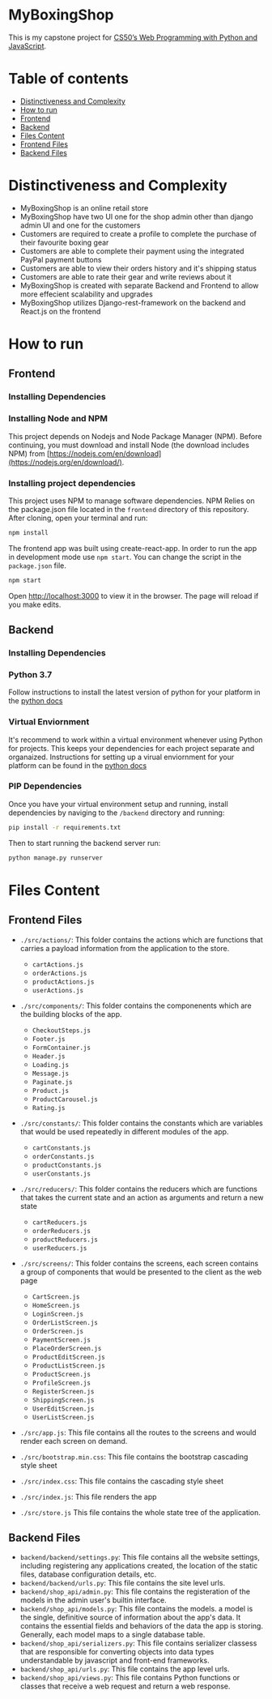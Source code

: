 # MyBoxingShop

This is my capstone project for [CS50’s Web Programming with Python and JavaScript](https://cs50.harvard.edu/web/2020/projects/final/capstone/). 

# Table of contents

- [Distinctiveness and Complexity](#distinctiveness-and-complexity)
- [How to run](#how-to-run)
- [Frontend](#frontend)
- [Backend](#backend)
- [Files Content](#files-content)
- [Frontend Files](#frontend-files)
- [Backend Files](#backend-files)


# Distinctiveness and Complexity

- MyBoxingShop is an online retail store
- MyBoxingShop have two UI one for the shop admin other than django admin UI and one for the customers
- Customers are required to create a profile to complete the purchase of their favourite boxing gear
- Customers are able to complete their payment using the integrated PayPal payment buttons
- Customers are able to view their orders history and it's shipping status
- Customers are able to rate their gear and write reviews about it
- MyBoxingShop is created with separate Backend and Frontend to allow more effecient scalability and upgrades
- MyBoxingShop utilizes Django-rest-framework on the backend and React.js on the frontend

# How to run 
## Frontend
### Installing Dependencies
### Installing Node and NPM

This project depends on Nodejs and Node Package Manager (NPM). Before continuing, you must download and install Node (the download includes NPM) from [https://nodejs.com/en/download](https://nodejs.org/en/download/).

### Installing project dependencies

This project uses NPM to manage software dependencies. NPM Relies on the package.json file located in the `frontend` directory of this repository. After cloning, open your terminal and run:

```bash
npm install
```
The frontend app was built using create-react-app. In order to run the app in development mode use ```npm start```. You can change the script in the ```package.json``` file. 

```bash
npm start
```

Open [http://localhost:3000](http://localhost:3000) to view it in the browser. The page will reload if you make edits.<br>

## Backend
### Installing Dependencies

### Python 3.7

Follow instructions to install the latest version of python for your platform in the [python docs](https://docs.python.org/3/using/unix.html#getting-and-installing-the-latest-version-of-python)

### Virtual Enviornment

It's recommend to work within a virtual environment whenever using Python for projects. This keeps your dependencies for each project separate and organaized. Instructions for setting up a virual enviornment for your platform can be found in the [python docs](https://packaging.python.org/guides/installing-using-pip-and-virtual-environments/)

### PIP Dependencies

Once you have your virtual environment setup and running, install dependencies by naviging to the `/backend` directory and running:

```bash
pip install -r requirements.txt
```

Then to start running the backend server run:

```bash
python manage.py runserver
```

# Files Content

## Frontend Files
- `./src/actions/`:  This folder contains the actions which are functions that carries a payload information from the application to the store. 

	- `cartActions.js` 
	- `orderActions.js`
	- `productActions.js`
	- `userActions.js`
	
- `./src/components/`: This folder contains the componenents which are the building blocks of the app. 

	- `CheckoutSteps.js`
	- `Footer.js`
	- `FormContainer.js`
	- `Header.js`
	- `Loading.js`
	- `Message.js`
	- `Paginate.js`
	- `Product.js`
	- `ProductCarousel.js`
	- `Rating.js`

- `./src/constants/`: This folder contains the constants which are variables that would be used repeatedly in different modules of the app.

	- `cartConstants.js`
	- `orderConstants.js`
	- `productConstants.js`
	- `userConstants.js`

- `./src/reducers/`: This folder contains the reducers which are functions that takes the current state and an action as arguments and return a new state

	- `cartReducers.js`
	- `orderReducers.js`
	- `productReducers.js`
	- `userReducers.js`

- `./src/screens/`: This folder contains the screens, each screen contains a group of components that would be presented to the client as the web page

	- `CartScreen.js`
	- `HomeScreen.js`
	- `LoginScreen.js`
	- `OrderListScreen.js`
	- `OrderScreen.js`
	- `PaymentScreen.js`
	- `PlaceOrderScreen.js`
	- `ProductEditScreen.js`
	- `ProductListScreen.js`
	- `ProductScreen.js`
	- `ProfileScreen.js`
	- `RegisterScreen.js`
	- `ShippingScreen.js`
	- `UserEditScreen.js`
	- `UserListScreen.js`

- `./src/app.js`: This file contains all the routes to the screens and would render each screen on demand.
- `./src/bootstrap.min.css`: This file contains the bootstrap cascading style sheet
- `./src/index.css`: This file contains the cascading style sheet
- `./src/index.js`: This file renders the app
- `./src/store.js` This file contains the whole state tree of the application.
## Backend Files
- `backend/backend/settings.py`: This file contains all the website settings, including registering any applications created, the location of the static files, database configuration details, etc.
- `backend/backend/urls.py`: This file contains the site level urls.
- `backend/shop_api/admin.py`: This file contains the registeration of the models in the admin user's builtin interface.
- `backend/shop_api/models.py`: This file contains the models. a model is the single, definitive source of information about the app's data. It contains the essential fields and behaviors of the data the app is storing. Generally, each model maps to a single database table.
- `backend/shop_api/serializers.py`: This file contains serializer classess that are responsible for converting objects into data types understandable by javascript and front-end frameworks.
- `backend/shop_api/urls.py`: This file contains the app level urls.
- `backend/shop_api/views.py`: This file contains Python functions or classes that receive a web request and return a web response. 
